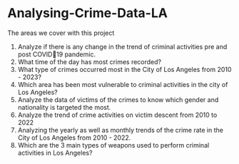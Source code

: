 # Analysing-Crime-Data-LA

The areas we cover with this project
1. Analyze if there is any change in the trend of criminal activities pre and post COVID19 pandemic.
2. What time of the day has most crimes recorded?
3. What type of crimes occurred most in the City of Los Angeles from 2010 - 2023?
4. Which area has been most vulnerable to criminal activities in the city of Los Angeles?
5. Analyze the data of victims of the crimes to know which gender and nationality is targeted the most.
6. Analyze the trend of crime activities on victim descent from 2010 to 2022
7. Analyzing the yearly as well as monthly trends of the crime rate in the City of Los Angeles from 2010 - 2022.
8. Which are the 3 main types of weapons used to perform criminal activities in Los Angeles?

